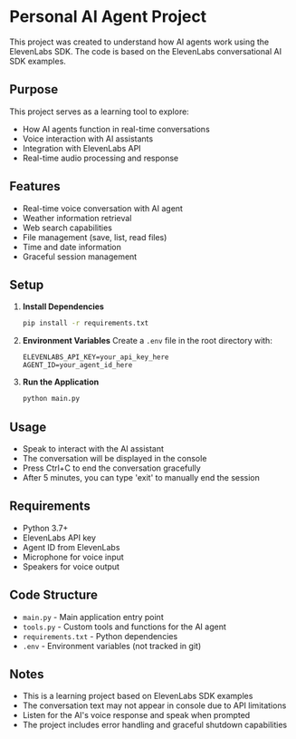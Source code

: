 # Personal AI Agent Project

This project was created to understand how AI agents work using the ElevenLabs SDK. The code is based on the ElevenLabs conversational AI SDK examples.

## Purpose

This project serves as a learning tool to explore:
- How AI agents function in real-time conversations
- Voice interaction with AI assistants
- Integration with ElevenLabs API
- Real-time audio processing and response

## Features

- Real-time voice conversation with AI agent
- Weather information retrieval
- Web search capabilities
- File management (save, list, read files)
- Time and date information
- Graceful session management

## Setup

1. **Install Dependencies**
   ```bash
   pip install -r requirements.txt
   ```

2. **Environment Variables**
   Create a `.env` file in the root directory with:
   ```
   ELEVENLABS_API_KEY=your_api_key_here
   AGENT_ID=your_agent_id_here
   ```

3. **Run the Application**
   ```bash
   python main.py
   ```

## Usage

- Speak to interact with the AI assistant
- The conversation will be displayed in the console
- Press Ctrl+C to end the conversation gracefully
- After 5 minutes, you can type 'exit' to manually end the session

## Requirements

- Python 3.7+
- ElevenLabs API key
- Agent ID from ElevenLabs
- Microphone for voice input
- Speakers for voice output

## Code Structure

- `main.py` - Main application entry point
- `tools.py` - Custom tools and functions for the AI agent
- `requirements.txt` - Python dependencies
- `.env` - Environment variables (not tracked in git)

## Notes

- This is a learning project based on ElevenLabs SDK examples
- The conversation text may not appear in console due to API limitations
- Listen for the AI's voice response and speak when prompted
- The project includes error handling and graceful shutdown capabilities 